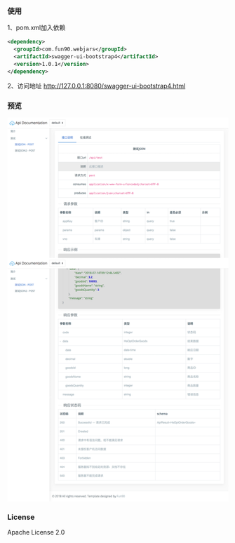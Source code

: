 ### 使用
1、pom.xml加入依赖
```xml
<dependency>
  <groupId>com.fun90.webjars</groupId>
  <artifactId>swagger-ui-bootstrap4</artifactId>
  <version>1.0.1</version>
</dependency>
```

2、访问地址 http://127.0.0.1:8080/swagger-ui-bootstrap4.html

### 预览
![预览图](./preview.png)

### License
Apache License 2.0